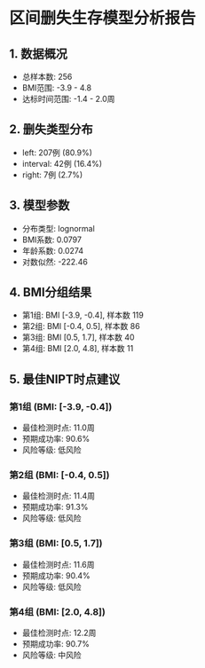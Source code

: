 
# 区间删失生存模型分析报告

## 1. 数据概况
- 总样本数: 256
- BMI范围: -3.9 - 4.8
- 达标时间范围: -1.4 - 2.0周

## 2. 删失类型分布
- left: 207例 (80.9%)
- interval: 42例 (16.4%)
- right: 7例 (2.7%)


## 3. 模型参数
- 分布类型: lognormal
- BMI系数: 0.0797
- 年龄系数: 0.0274
- 对数似然: -222.46

## 4. BMI分组结果
- 第1组: BMI [-3.9, -0.4], 样本数 119
- 第2组: BMI [-0.4, 0.5], 样本数 86
- 第3组: BMI [0.5, 1.7], 样本数 40
- 第4组: BMI [2.0, 4.8], 样本数 11


## 5. 最佳NIPT时点建议

### 第1组 (BMI: [-3.9, -0.4])
- 最佳检测时点: 11.0周
- 预期成功率: 90.6%
- 风险等级: 低风险


### 第2组 (BMI: [-0.4, 0.5])
- 最佳检测时点: 11.4周
- 预期成功率: 91.3%
- 风险等级: 低风险


### 第3组 (BMI: [0.5, 1.7])
- 最佳检测时点: 11.6周
- 预期成功率: 90.4%
- 风险等级: 低风险


### 第4组 (BMI: [2.0, 4.8])
- 最佳检测时点: 12.2周
- 预期成功率: 90.7%
- 风险等级: 中风险

